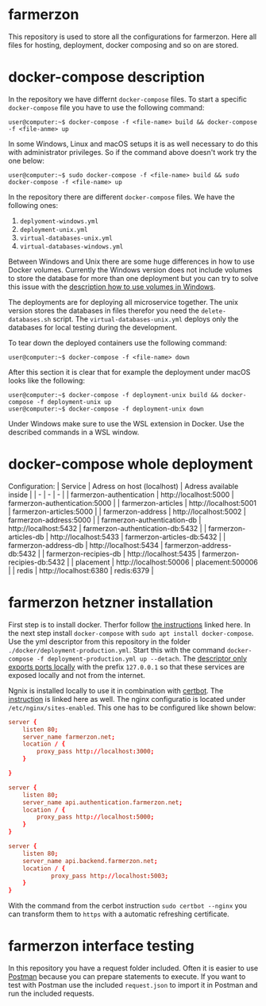 # farmerzon

This repository is used to store all the configurations for farmerzon. Here all files for hosting, deployment, docker composing and so on are stored.

# docker-compose description

In the repository we have differnt `docker-compose` files. To start a specific `docker-compose` file you have to use the following command:

```console
user@computer:~$ docker-compose -f <file-name> build && docker-compose -f <file-anme> up
```

In some Windows, Linux and macOS setups it is as well necessary to do this with administrator privileges. So if the command above doesn't work try the one below:

```console
user@computer:~$ sudo docker-compose -f <file-name> build && sudo docker-compose -f <file-name> up
```

In the repository there are different `docker-compose` files. We have the following ones:

1. `deplyoment-windows.yml`
2. `deployment-unix.yml`
3. `virtual-databases-unix.yml`
4. `virtual-databases-windows.yml`

Between Windows and Unix there are some huge differences in how to use Docker volumes. Currently the Windows version does not include volumes to store the database for more than one deployment but you can try to solve this issue with the [description how to use volumes in Windows](https://forums.docker.com/t/data-directory-var-lib-postgresql-data-pgdata-has-wrong-ownership/17963/31).

The deployments are for deploying all microservice together. The unix version stores the databases in files therefor you need the `delete-databases.sh` script. The `virtual-databases-unix.yml` deploys only the databases for local testing during the development.

To tear down the deployed containers use the following command:

```console
user@computer:~$ docker-compose -f <file-name> down
```

After this section it is clear that for example the deployment under macOS looks like the following:

```console
user@computer:~$ docker-compose -f deployment-unix build && docker-compose -f deployment-unix up
user@computer:~$ docker-compose -f deployment-unix down
```

Under Windows make sure to use the WSL extension in Docker. Use the described commands in a WSL window.

# docker-compose whole deployment

Configuration:
| Service | Adress on host (localhost) | Adress available inside |
| - | - | - |
| farmerzon-authentication | http://localhost:5000 | farmerzon-authentication:5000 |
| farmerzon-articles | http://localhost:5001 | farmerzon-articles:5000 |
| farmerzon-address | http://localhost:5002 | farmerzon-address:5000 | 
| farmerzon-authentication-db | http://localhost:5432 | farmerzon-authentication-db:5432 |
| farmerzon-articles-db | http://localhost:5433 | farmerzon-articles-db:5432 |
| farmerzon-address-db | http://localhost:5434 | farmerzon-address-db:5432 |
| farmerzon-recipies-db | http://localhost:5435 | farmerzon-recipies-db:5432 |
| placement | http://localhost:50006 | placement:500006 |
| redis | http://localhost:6380 | redis:6379 |

# farmerzon hetzner installation

First step is to install docker. Therfor follow [the instructions](https://docs.docker.com/engine/install/ubuntu/) linked here. In the next step install `docker-compose` with `sudo apt install docker-compose`. Use the yml descriptor from this repository in the folder `./docker/deployment-production.yml`. Start this with the command `docker-compose -f deployment-production.yml up --detach`. The [descriptor only exports ports locally](https://www.jeffgeerling.com/blog/2020/be-careful-docker-might-be-exposing-ports-world) with the prefix `127.0.0.1` so that these services are exposed locally and not from the internet.

Ngnix is installed locally to use it in combination with [certbot](https://certbot.eff.org). The [instruction](https://certbot.eff.org/lets-encrypt/ubuntufocal-nginx) is linked here as well. The nginx configuratio is located under `/etc/nginx/sites-enabled`. This one has to be configured like shown below:

```conf
server {
	listen 80;
	server_name farmerzon.net;
	location / {
		proxy_pass http://localhost:3000;
	}

}

server {
    listen 80;
    server_name api.authentication.farmerzon.net;
    location / {
        proxy_pass http://localhost:5000;
    }
}

server {
    listen 80;
    server_name api.backend.farmerzon.net;
    location / {
            proxy_pass http://localhost:5003;
    }
}
```

With the command from the cerbot instruction `sudo certbot --nginx` you can transform them to `https` with a automatic refreshing certificate.

# farmerzon interface testing

In this repository you have a request folder included. Often it is easier to use [Postman](https://www.postman.com) because you can prepare statements to execute. If you want to test with Postman use the included `request.json` to import it in Postman and run the included requests. 